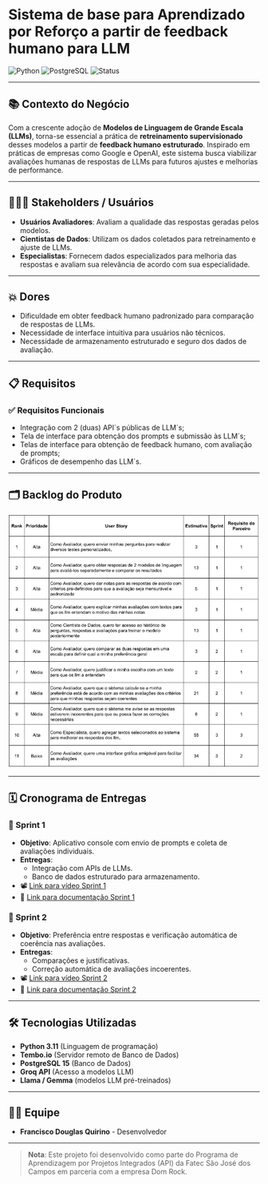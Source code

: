 #  Sistema de base para Aprendizado por Reforço a partir de feedback humano para LLM

![Python](https://img.shields.io/badge/Python-3.11-blue?logo=python)
![PostgreSQL](https://img.shields.io/badge/PostgreSQL-15-blue?logo=postgresql)
![Status](https://img.shields.io/badge/Status-Em%20Desenvolvimento-yellow)


---

## 📚 Contexto do Negócio
Com a crescente adoção de **Modelos de Linguagem de Grande Escala (LLMs)**, torna-se essencial a prática de **retreinamento supervisionado** desses modelos a partir de **feedback humano estruturado**.
Inspirado em práticas de empresas como Google e OpenAI, este sistema busca viabilizar avaliações humanas de respostas de LLMs para futuros ajustes e melhorias de performance.

---

## 🧑‍🤝🧑 Stakeholders / Usuários
- **Usuários Avaliadores**: Avaliam a qualidade das respostas geradas pelos modelos.
- **Cientistas de Dados**: Utilizam os dados coletados para retreinamento e ajuste de LLMs.
- **Especialistas**: Fornecem dados especializados para melhoria das respostas e avaliam sua relevância de acordo com sua especialidade.

---

## 💥 Dores
- Dificuldade em obter feedback humano padronizado para comparação de respostas de LLMs.
- Necessidade de interface intuitiva para usuários não técnicos.
- Necessidade de armazenamento estruturado e seguro dos dados de avaliação.

---

## 📋 Requisitos

### ✅ Requisitos Funcionais
- Integração com 2 (duas) API´s públicas de LLM´s;
- Tela de interface para obtenção dos prompts e submissão às LLM´s;
- Telas de interface para obtenção de feedback humano, com avaliação de prompts;
- Gráficos de desempenho das LLM´s.



---

## 🗂️ Backlog do Produto

![alt text](images/productbacklog.png)

---

## 🗓️ Cronograma de Entregas

### 🏁 Sprint 1
- **Objetivo**: Aplicativo console com envio de prompts e coleta de avaliações individuais.
- **Entregas**:
  - Integração com APIs de LLMs.
  - Banco de dados estruturado para armazenamento.
- 📽️ [Link para vídeo Sprint 1](https://youtu.be/avEcBQLALLY)  
- 📄 [Link para documentação Sprint 1](doc/Sprint1)

### 🏁 Sprint 2
- **Objetivo**: Preferência entre respostas e verificação automática de coerência nas avaliações.
- **Entregas**:
  - Comparações e justificativas.
  - Correção automática de avaliações incoerentes.
- 📽️ [Link para vídeo Sprint 2](https://youtu.be/7d1iJLOYE2Q)  
- 📄 [Link para documentação Sprint 2](doc/Sprint2/)

---

## 🛠️ Tecnologias Utilizadas
- **Python 3.11** (Linguagem de programação)
- **Tembo.io** (Servidor remoto de Banco de Dados)
- **PostgreSQL 15** (Banco de Dados)
- **Groq API** (Acesso a modelos LLM)
- **Llama / Gemma** (modelos LLM pré-treinados)

---

## 👨‍💻 Equipe
- **Francisco Douglas Quirino** - Desenvolvedor

---

> **Nota**: Este projeto foi desenvolvido como parte do Programa de Aprendizagem por Projetos Integrados (API) da Fatec São José dos Campos em parceria com a empresa Dom Rock.

